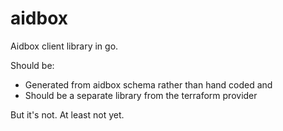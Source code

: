 aidbox
======

Aidbox client library in go.

Should be:
- Generated from aidbox schema rather than hand coded and 
- Should be a separate library from the terraform provider

But it's not. At least not yet.
